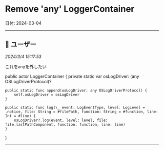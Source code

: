 # Remove 'any' LoggerContainer

日付: 2024-03-04

---

## 👤 ユーザー
*2024/3/4 15:17:53*

これをanyを外したい

public actor LoggerContainer {
    private static var osLogDriver: (any OSLogDriverProtocol)?
    
    public static func append(osLogDriver: any OSLogDriverProtocol) {
        self.osLogDriver = osLogDriver
    }
    
    public static func log(\_ event: LogEventType, level: LogLevel = .notice, file: String = #filePath, function: String = #function, line: Int = #line) {
        osLogDriver?.log(event, level: level, file: file.lastPathComponent, function: function, line: line)
    }
}

---
